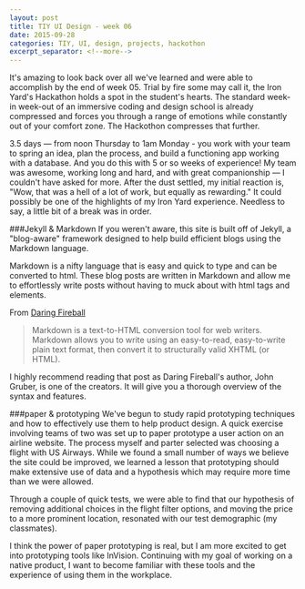 ```yaml
---
layout: post
title: TIY UI Design - week 06
date: 2015-09-28
categories: TIY, UI, design, projects, hackothon
excerpt_separator: <!--more-->
---
```



It's amazing to look back over all we've learned and were able to accomplish by the end of week 05. Trial by fire some may call it, the Iron Yard's Hackathon holds a spot in the student's hearts. The standard week-in week-out of an immersive coding and design school is already compressed and forces you through a range of emotions while constantly out of your comfort zone. The Hackothon compresses that further.


3.5 days — from noon Thursday to 1am Monday - you work with your team to spring an idea, plan the process, and build a functioning app working with a database. And you do this with 5 or so weeks of experience! My team was awesome, working long and hard, and with great companionship — I couldn't have asked for more. After the dust settled, my initial reaction is, "Wow, that was a hell of a lot of work, but equally as rewarding." It could possibly be one of the highlights of my Iron Yard experience. Needless to say, a little bit of a break was in order.

###Jekyll & Markdown
If you weren't aware, this site is built off of Jekyll, a "blog-aware" framework designed to help build efficient blogs using the Markdown language.

Markdown is a nifty language that is easy and quick to type and can be converted to html. These blog posts are written in Markdown and allow me to effortlessly write posts without having to muck about with html tags and elements.

From [Daring Fireball](https://daringfireball.net/projects/markdown/)
> Markdown is a text-to-HTML conversion tool for web writers. Markdown allows you to write using an easy-to-read, easy-to-write plain text format, then convert it to structurally valid XHTML (or HTML).

I highly recommend reading that post as Daring Fireball's author, John Gruber, is one of the creators. It will give you a thorough overview of the syntax and features.

###paper & prototyping
We've begun to study rapid prototyping techniques and how to effectively use them to help product design. A quick exercise involving teams of two was set up to paper prototype a user action on an airline website. The process myself and parter selected was choosing a flight with US Airways. While we found a small number of ways we believe the site could be improved, we learned a lesson that prototyping should make extensive use of data and a hypothesis which may require more time than we were allowed.

Through a couple of quick tests, we were able to find that our hypothesis of removing additional choices in the flight filter options, and moving the price to a more prominent location, resonated with our test demographic (my classmates).

I think the power of paper prototyping is real, but I am more excited to get into prototyping tools like InVision. Continuing with my goal of working on a native product, I want to become familiar with these tools and the experience of using them in the workplace.